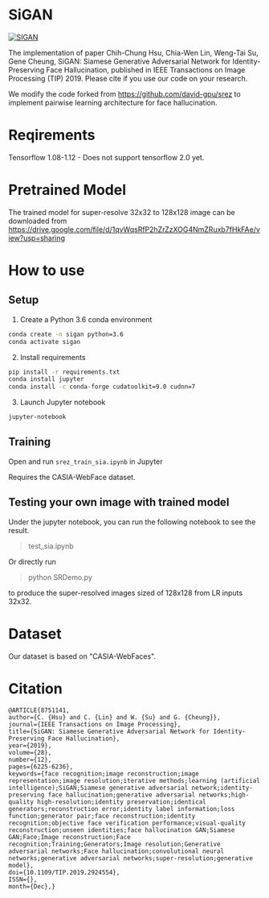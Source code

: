 # SiGAN

[![SIGAN](https://cchsu.info/files/sigan.jpg "SIGAN")](https://cchsu.info/files/sigan.jpg "SIGAN")

The implementation of paper Chih-Chung Hsu, Chia-Wen Lin, Weng-Tai Su, Gene Cheung, SiGAN: Siamese Generative Adversarial Network for Identity-Preserving Face Hallucination, published in IEEE Transactions on Image Processing (TIP) 2019.
Please cite if you use our code on your research.


We modify the code forked from https://github.com/david-gpu/srez to implement pairwise learning architecture for face hallucination.

# Reqirements

Tensorflow 1.08-1.12 - Does not support tensorflow 2.0 yet.

# Pretrained Model

The trained model for super-resolve 32x32 to 128x128 image can be downloaded from
https://drive.google.com/file/d/1qvWqsRfP2hZrZzXOG4NmZRuxb7fHkFAe/view?usp=sharing

# How to use

## Setup

1. Create a Python 3.6 conda environment

```bash
conda create -n sigan python=3.6
conda activate sigan
```

2. Install requirements

```bash
pip install -r requirements.txt
conda install jupyter
conda install -c conda-forge cudatoolkit=9.0 cudnn=7
```

3. Launch Jupyter notebook

```bash
jupyter-notebook
```

## Training

Open and run `srez_train_sia.ipynb` in Jupyter

Requires the CASIA-WebFace dataset.

## Testing your own image with trained model

Under the jupyter notebook, you can run the following notebook to see the result.
>test_sia.ipynb

Or directly run
>python SRDemo.py

to produce the super-resolved images sized of 128x128 from LR inputs 32x32.

# Dataset

Our dataset is based on "CASIA-WebFaces".

# Citation
    @ARTICLE{8751141,
    author={C. {Hsu} and C. {Lin} and W. {Su} and G. {Cheung}},
    journal={IEEE Transactions on Image Processing},
    title={SiGAN: Siamese Generative Adversarial Network for Identity-Preserving Face Hallucination},
    year={2019},
    volume={28},
    number={12},
    pages={6225-6236},
    keywords={face recognition;image reconstruction;image representation;image resolution;iterative methods;learning (artificial intelligence);SiGAN;Siamese generative adversarial network;identity-preserving face hallucination;generative adversarial networks;high-quality high-resolution;identity preservation;identical generators;reconstruction error;identity label information;loss function;generator pair;face reconstruction;identity recognition;objective face verification performance;visual-quality reconstruction;unseen identities;face hallucination GAN;Siamese GAN;Face;Image reconstruction;Face recognition;Training;Generators;Image resolution;Generative adversarial networks;Face hallucination;convolutional neural networks;generative adversarial networks;super-resolution;generative model},
    doi={10.1109/TIP.2019.2924554},
    ISSN={},
    month={Dec},}
